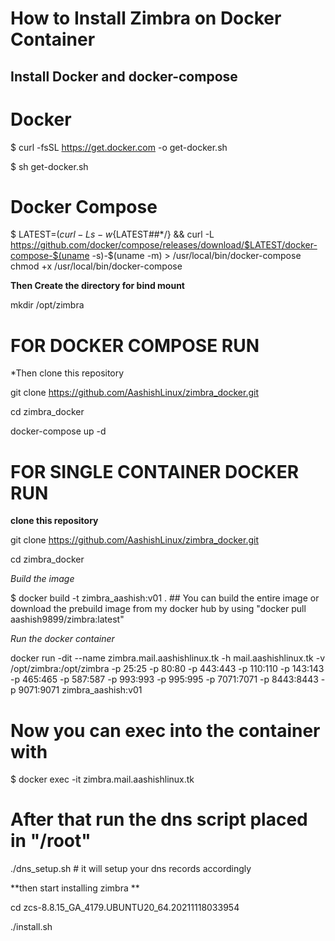 # How to Install Zimbra on Docker Container

## Install Docker and docker-compose
# Docker

$ curl -fsSL https://get.docker.com -o get-docker.sh

$ sh get-docker.sh

# Docker Compose

$ LATEST=$(curl -Ls -w %{url_effective} -o /dev/null https://github.com/docker/compose/releases/latest) && LATEST=${LATEST##*/} && curl -L https://github.com/docker/compose/releases/download/$LATEST/docker-compose-$(uname -s)-$(uname -m) > /usr/local/bin/docker-compose
chmod +x /usr/local/bin/docker-compose

**Then Create the directory for bind mount**

mkdir /opt/zimbra

# FOR DOCKER COMPOSE RUN

*Then clone this repository

git clone https://github.com/AashishLinux/zimbra_docker.git

cd zimbra_docker

docker-compose up -d

# FOR SINGLE CONTAINER DOCKER RUN

**clone this repository**

git clone https://github.com/AashishLinux/zimbra_docker.git

cd zimbra_docker

*Build the image*

$ docker build -t zimbra_aashish:v01 .    ## You can build the entire image or download the prebuild image from my docker hub by using "docker pull aashish9899/zimbra:latest"

*Run the docker container*

docker run -dit --name zimbra.mail.aashishlinux.tk -h mail.aashishlinux.tk -v /opt/zimbra:/opt/zimbra -p 25:25 -p 80:80 -p 443:443 -p 110:110 -p 143:143 -p 465:465 -p 587:587 -p 993:993 -p 995:995 -p 7071:7071 -p 8443:8443 -p 9071:9071 zimbra_aashish:v01

# Now you can exec into the container with

$ docker exec -it zimbra.mail.aashishlinux.tk

# After that run the dns script placed in "/root"

./dns_setup.sh       # it will setup your dns records accordingly

**then start installing zimbra **

cd zcs-8.8.15_GA_4179.UBUNTU20_64.20211118033954

./install.sh
